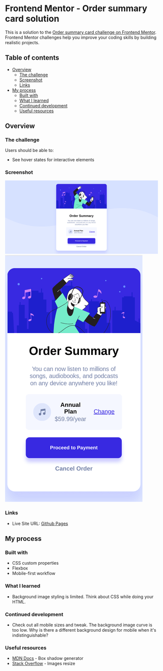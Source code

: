 # Frontend Mentor - Order summary card solution

This is a solution to the [Order summary card challenge on Frontend Mentor](https://www.frontendmentor.io/challenges/order-summary-component-QlPmajDUj). Frontend Mentor challenges help you improve your coding skills by building realistic projects. 

## Table of contents

- [Overview](#overview)
  - [The challenge](#the-challenge)
  - [Screenshot](#screenshot)
  - [Links](#links)
- [My process](#my-process)
  - [Built with](#built-with)
  - [What I learned](#what-i-learned)
  - [Continued development](#continued-development)
  - [Useful resources](#useful-resources)

## Overview

### The challenge

Users should be able to:

- See hover states for interactive elements

### Screenshot

![](./screenshot-desktop.png)
![](./screenshot-mobile.png)

### Links

- Live Site URL: [Github Pages](https://jdegand.github.io/order-summary-component/)

## My process

### Built with

- CSS custom properties
- Flexbox
- Mobile-first workflow

### What I learned

- Background image styling is limited. Think about CSS while doing your HTML. 


### Continued development

- Check out all mobile sizes and tweak.  The background image curve is too low. Why is there a different background design for mobile when it's indistinguishable?
  

### Useful resources

- [MDN Docs](https://developer.mozilla.org/en-US/docs/Web/CSS/CSS_Background_and_Borders/Box-shadow_generator) - Box shadow generator
- [Stack Overflow](https://stackoverflow.com/questions/3029422/how-do-i-auto-resize-an-image-to-fit-a-div-container) - Images resize
